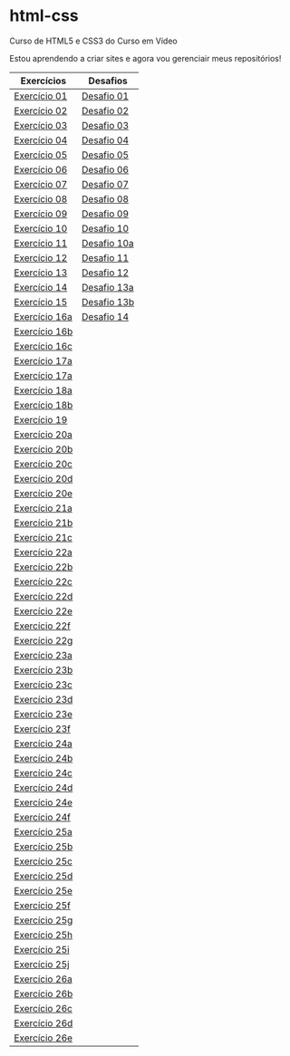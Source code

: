 # html-css
 Curso de HTML5 e CSS3 do Curso em Vídeo

Estou aprendendo a criar sites e agora vou gerenciair meus repositórios!

|Exercícios|Desafios|
|-|-|
|[Exercício 01](./exercicios/ex001/index.html)|[Desafio 01](./desafios/d001/d001.html)|
|[Exercício 02](./exercicios/ex002/index.html)|[Desafio 02](./desafios/d002/index.html)|
|[Exercício 03](./exercicios/ex003/index.html)|[Desafio 03](./desafios/d003/index.html)|
|[Exercício 04](./exercicios/ex004/index.html)|[Desafio 04](./desafios/d004/index.html)|
|[Exercício 05](./exercicios/ex005/index.html)|[Desafio 05](./desafios/d005/index.html)|
|[Exercício 06](./exercicios/ex006/index.html)|[Desafio 06](./desafios/d006/index.html)|
|[Exercício 07](./exercicios/ex007/index.html)|[Desafio 07](./desafios/d007/index.html)|
|[Exercício 08](./exercicios/ex008/index.html)|[Desafio 08](./desafios/d008/index.html)|
|[Exercício 09](./exercicios/ex009/index.html)|[Desafio 09](./desafios/d009/index.html)|
|[Exercício 10](./exercicios/ex010/index.html)|[Desafio 10](./desafios/d010/index.html)|
|[Exercício 11](./exercicios/ex011/index.html)|[Desafio 10a](./desafios/d010-a/android.html)|
|[Exercício 12](./exercicios/ex012/index.html)|[Desafio 11](./desafios/d011/index.html)|
|[Exercício 13](./exercicios/ex013/index.html)|[Desafio 12](./desafios/d012/index.html)|
|[Exercício 14](./exercicios/ex014/index.html)|[Desafio 13a](./desafios/d013/desafio-13-01.html)|
|[Exercício 15](./exercicios/ex015/index.html)|[Desafio 13b](./desafios/d013/desafio-13-02.html)|
|[Exercício 16a](./exercicios/ex016/cor01.html)|[Desafio 14](./desafios/d014/index.html)|
|[Exercício 16b](./exercicios/ex016/cor02.html)||
|[Exercício 16c](./exercicios/ex016/cor03.html)||
|[Exercício 17a](./exercicios/ex017/fonte01.html)||
|[Exercício 17a](./exercicios/ex017/fonte01.html)||
|[Exercício 18a](./exercicios/ex018/font01.html)||
|[Exercício 18b](./exercicios/ex018/font02.html)||
|[Exercício 19](./exercicios/ex019/seletor01.html)||
|[Exercício 20a](./exercicios/ex020/execicio01.html)||
|[Exercício 20b](./exercicios/ex020/exercicio02.html)||
|[Exercício 20c](./exercicios/ex020/hover.html)||
|[Exercício 20d](./exercicios/ex020/links.html)||
|[Exercício 20e](./exercicios/ex020/pseudoclasse.html)||
|[Exercício 21a](./exercicios/ex021/caixa01.html)||
|[Exercício 21b](./exercicios/ex021/caixa02.html)||
|[Exercício 21c](./exercicios/ex021/caixa03.html)||
|[Exercício 22a](./exercicios/ex022/fundo001.html)||
|[Exercício 22b](./exercicios/ex022/fundo002.html)||
|[Exercício 22c](./exercicios/ex022/fundo003.html)||
|[Exercício 22d](./exercicios/ex022/fundo004.html)||
|[Exercício 22e](./exercicios/ex022/fundo005.html)||
|[Exercício 22f](./exercicios/ex022/fundo006.html)||
|[Exercício 22g](./exercicios/ex022/fundo007.html)||
|[Exercício 23a](./exercicios/ex023/tabela001.html)||
|[Exercício 23b](./exercicios/ex023/tabela002.html)||
|[Exercício 23c](./exercicios/ex023/tabela003.html)||
|[Exercício 23d](./exercicios/ex023/tabela004.html)||
|[Exercício 23e](./exercicios/ex023/tabela005.html)||
|[Exercício 23f](./exercicios/ex023/tabela006.html)||
|[Exercício 24a](./exercicios/ex024/iframe001.html)||
|[Exercício 24b](./exercicios/ex024/iframe002.html)||
|[Exercício 24c](./exercicios/ex024/iframe003.html)||
|[Exercício 24d](./exercicios/ex024/iframe004.html)||
|[Exercício 24e](./exercicios/ex024/iframe005.html)||
|[Exercício 24f](./exercicios/ex024/iframe006.html)||
|[Exercício 25a](./exercicios/ex025/form001.html)||
|[Exercício 25b](./exercicios/ex025/form002.html)||
|[Exercício 25c](./exercicios/ex025/form003.html)||
|[Exercício 25d](./exercicios/ex025/form004.html)||
|[Exercício 25e](./exercicios/ex025/form005.html)||
|[Exercício 25f](./exercicios/ex025/form006.html)||
|[Exercício 25g](./exercicios/ex025/form007.html)||
|[Exercício 25h](./exercicios/ex025/form008.html)||
|[Exercício 25i](./exercicios/ex025/form009.html)||
|[Exercício 25j](./exercicios/ex025/form010.html)||
|[Exercício 26a](./exercicios/ex026/mq001/index.html)||
|[Exercício 26b](./exercicios/ex026/mq002/index.html)||
|[Exercício 26c](./exercicios/ex026/mq003/index.html)||
|[Exercício 26d](./exercicios/ex026/mq004/index.html)||
|[Exercício 26e](./exercicios/ex026/mq005/index.html)||